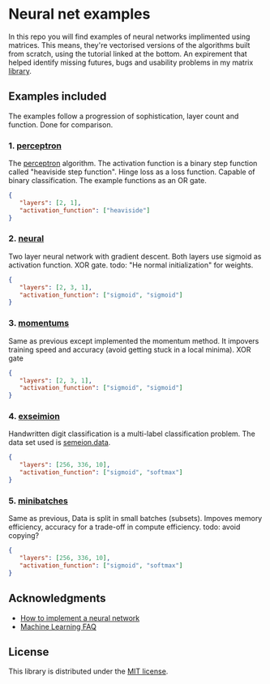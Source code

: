 # Neural net examples
In this repo  you will find examples of neural networks implimented using
matrices. This means, they're vectorised versions of the algorithms built
from scratch, using the tutorial linked at the bottom. An expirement that
helped identify missing futures, bugs and usability problems in my matrix
[library](https://github.com/b3liever/manu).

## Examples included
The examples follow a progression of sophistication, layer count and
function. Done for comparison.

### 1. [perceptron](perceptron.nim)
The [perceptron](https://en.wikipedia.org/wiki/Perceptron) algorithm.
The activation function is a binary step function called "heaviside step
function". Hinge loss as a loss function. Capable of binary
classification. The example functions as an OR gate.

```json
{
   "layers": [2, 1],
   "activation_function": ["heaviside"]
}
```

### 2. [neural](neural.nim)
Two layer neural network with gradient descent. Both layers use sigmoid as
activation function. XOR gate. todo: "He normal initialization" for weights.

```json
{
   "layers": [2, 3, 1],
   "activation_function": ["sigmoid", "sigmoid"]
}
```

### 3. [momentums](momentums.nim)
Same as previous except implemented the momentum method. It impovers training
speed and accuracy (avoid getting stuck in a local minima). XOR gate

```json
{
   "layers": [2, 3, 1],
   "activation_function": ["sigmoid", "sigmoid"]
}
```

### 4. [exseimion](exseimion.nim)
Handwritten digit classification is a multi-label classification problem.
The data set used is [semeion.data](http://archive.ics.uci.edu/ml/machine-learning-databases/semeion/semeion.data).

```json
{
   "layers": [256, 336, 10],
   "activation_function": ["sigmoid", "softmax"]
}
```

### 5. [minibatches](minibatches.nim)
Same as previous, Data is split in small batches (subsets). Impoves memory
efficiency, accuracy for a trade-off in compute efficiency. todo: avoid copying?

```json
{
   "layers": [256, 336, 10],
   "activation_function": ["sigmoid", "softmax"]
}
```

## Acknowledgments
- [How to implement a neural network](https://peterroelants.github.io/posts/neural-network-implementation-part01/)
- [Machine Learning FAQ](https://sebastianraschka.com/faq/index.html)

## License
This library is distributed under the [MIT license](LICENSE).
